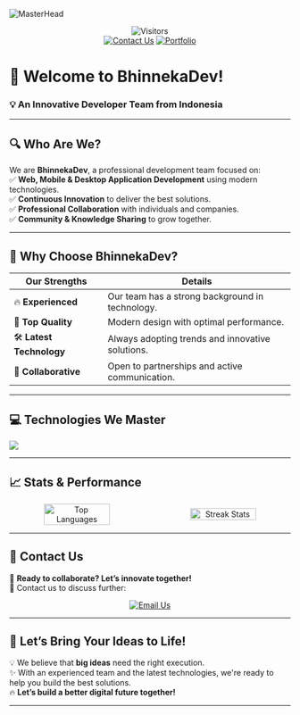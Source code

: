 ![MasterHead](https://repository-images.githubusercontent.com/588181932/e36ec678-7984-4cdd-8e4c-a3932772ff8e)

<div align="center">
  <img src="https://komarev.com/ghpvc/?username=BhinnekaDev&label=Visitors&color=yellowgreen&style=flat-square" alt="Visitors" />
</div>

<div align="center">
  <a href="https://wa.me/+6281217044800" target="_blank"><img src="https://img.shields.io/badge/Contact%20Us-WhatsApp-green?style=for-the-badge&logo=whatsapp" alt="Contact Us" /></a>
  <a href="https://bhinneka-dev.vercel.app/" target="_blank"><img src="https://img.shields.io/badge/Our%20Portfolio-Website-orange?style=for-the-badge&logo=github" alt="Portfolio" /></a>
</div>

# 🚀 **Welcome to BhinnekaDev!**  
### **💡 An Innovative Developer Team from Indonesia**

---

## 🔍 **Who Are We?**  
We are **BhinnekaDev**, a professional development team focused on:  
✅ **Web, Mobile & Desktop Application Development** using modern technologies.  
✅ **Continuous Innovation** to deliver the best solutions.  
✅ **Professional Collaboration** with individuals and companies.  
✅ **Community & Knowledge Sharing** to grow together.  

---

## 🎯 **Why Choose BhinnekaDev?**  
| **Our Strengths** | **Details** |
|--------------------|---------------------------------|
| 🔥 **Experienced** | Our team has a strong background in technology. |
| 🎨 **Top Quality** | Modern design with optimal performance. |
| 🛠️ **Latest Technology** | Always adopting trends and innovative solutions. |
| 🤝 **Collaborative** | Open to partnerships and active communication. |

---

## 💻 **Technologies We Master**  
<div align="left">
  <img src="https://skillicons.dev/icons?i=html,css,js,ts,react,nextjs,tailwind,bootstrap,php,laravel,nodejs,express,mysql,mongodb,supabase,firebase,docker,java,c,git,postman" />
</div>

---

## 📈 **Stats & Performance**  
<div align="center" style="display: flex; justify-content: center; align-items: center; gap: 20px;">
  <img src="https://github-readme-stats.vercel.app/api/top-langs?username=BhinnekaDev&locale=en&layout=compact&theme=light&hide_border=true" alt="Top Languages" width="49%" />
  <img src="https://streak-stats.demolab.com?user=BhinnekaDev&locale=en&mode=daily&theme=light&hide_border=false&border_radius=5&order=3" alt="Streak Stats" width="49%" />
</div>

---

## 📩 **Contact Us**  
🚀 **Ready to collaborate? Let’s innovate together!**  
📌 Contact us to discuss further:
<div align="center">
  <a href="mailto:bhinnekadev24@gmail.com" target="_blank">
    <img src="https://img.shields.io/badge/Contact-Email-red?style=for-the-badge&logo=gmail&logoColor=white" alt="Email Us" />
  </a>
</div>

---

## 🌟 **Let’s Bring Your Ideas to Life!**  
💡 We believe that **big ideas** need the right execution.  
✨ With an experienced team and the latest technologies, we're ready to help you build the best solutions.  
🔥 **Let’s build a better digital future together!**

---
